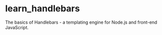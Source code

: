 # learn_handlebars
The basics of Handlebars - a templating engine for Node.js and front-end JavaScript. 
